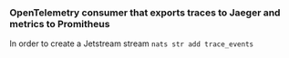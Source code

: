 ### OpenTelemetry consumer that exports traces to Jaeger and metrics to Promitheus 

In order to create a Jetstream stream 
```nats str add trace_events```